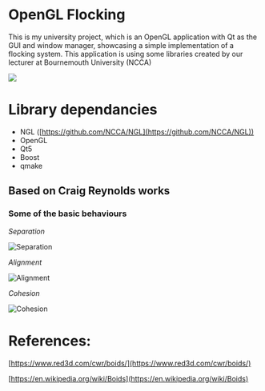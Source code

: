 ﻿# OpenGL Flocking 
This is my university project, which is an OpenGL application with Qt as the GUI and window manager, showcasing a simple implementation of a flocking system. 
This application is using some libraries created by our lecturer at Bournemouth University (NCCA)

![](https://media.giphy.com/media/S64sNLvefupHxKW1Hf/giphy.gif)
# Library dependancies

 - NGL ([https://github.com/NCCA/NGL](https://github.com/NCCA/NGL))
 - OpenGL
 - Qt5
 - Boost
 - qmake

## Based on Craig Reynolds works
### Some of the basic behaviours
*Separation*

![Separation](https://upload.wikimedia.org/wikipedia/commons/thumb/e/e1/Rule_separation.gif/200px-Rule_separation.gif)


*Alignment*

![Alignment](https://upload.wikimedia.org/wikipedia/commons/thumb/e/e1/Rule_alignment.gif/200px-Rule_alignment.gif)

*Cohesion*

![Cohesion](https://upload.wikimedia.org/wikipedia/commons/thumb/2/2b/Rule_cohesion.gif/200px-Rule_cohesion.gif)


# References:
[https://www.red3d.com/cwr/boids/](https://www.red3d.com/cwr/boids/)

[https://en.wikipedia.org/wiki/Boids](https://en.wikipedia.org/wiki/Boids)
